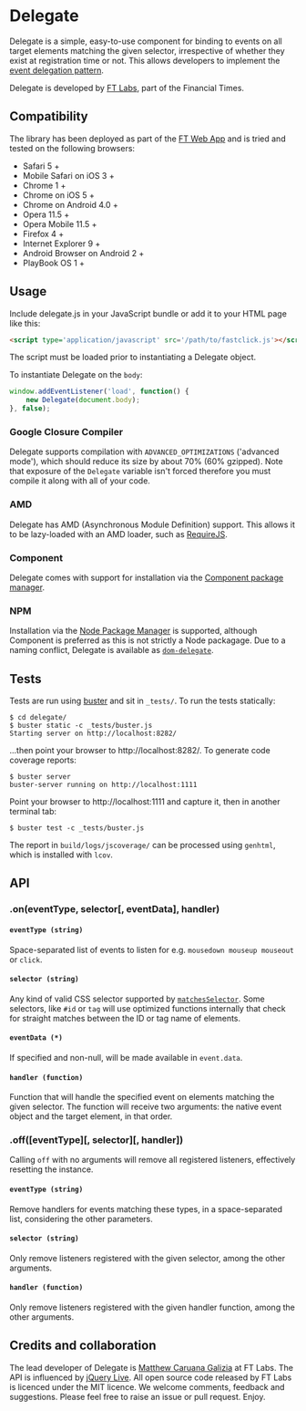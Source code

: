 # Delegate #

Delegate is a simple, easy-to-use component for binding to events on all target elements matching the given selector, irrespective of whether they exist at registration time or not. This allows developers to implement the [event delegation pattern](http://www.sitepoint.com/javascript-event-delegation-is-easier-than-you-think/).

Delegate is developed by [FT Labs](http://labs.ft.com/), part of the Financial Times.

## Compatibility ##

The library has been deployed as part of the [FT Web App](http://app.ft.com/) and is tried and tested on the following browsers:

* Safari 5 +
* Mobile Safari on iOS 3 +
* Chrome 1 +
* Chrome on iOS 5 +
* Chrome on Android 4.0 +
* Opera 11.5 +
* Opera Mobile 11.5 +
* Firefox 4 +
* Internet Explorer 9 +
* Android Browser on Android 2 +
* PlayBook OS 1 +

## Usage ##

Include delegate.js in your JavaScript bundle or add it to your HTML page like this:

```html
<script type='application/javascript' src='/path/to/fastclick.js'></script>
```

The script must be loaded prior to instantiating a Delegate object.

To instantiate Delegate on the `body`:

```js
window.addEventListener('load', function() {
	new Delegate(document.body);
}, false);
```

### Google Closure Compiler ###

Delegate supports compilation with `ADVANCED_OPTIMIZATIONS` ('advanced mode'), which should reduce its size by about 70% (60% gzipped). Note that exposure of the `Delegate` variable isn't forced therefore you must compile it along with all of your code.

### AMD ###

Delegate has AMD (Asynchronous Module Definition) support. This allows it to be lazy-loaded with an AMD loader, such as [RequireJS](http://requirejs.org/).

### Component ###

Delegate comes with support for installation via the [Component package manager](https://github.com/component/component).

### NPM ###

Installation via the [Node Package Manager](https://npmjs.org/package/fastclick) is supported, although Component is preferred as this is not strictly a Node packagage. Due to a naming conflict, Delegate is available as [`dom-delegate`](https://npmjs.org/package/dom-delegate).

## Tests ##

Tests are run using [buster](http://docs.busterjs.org/en/latest/) and sit in `_tests/`. To run the tests statically:

```
$ cd delegate/
$ buster static -c _tests/buster.js
Starting server on http://localhost:8282/
```

...then point your browser to http://localhost:8282/. To generate code coverage reports:

```
$ buster server
buster-server running on http://localhost:1111
```

Point your browser to http://localhost:1111 and capture it, then in another terminal tab:

```
$ buster test -c _tests/buster.js
```

The report in `build/logs/jscoverage/` can be processed using `genhtml`, which is installed with `lcov`.

## API ##

### .on(eventType, selector[, eventData], handler) ###

#### `eventType (string)` ####

Space-separated list of events to listen for e.g. `mousedown mouseup mouseout` or `click`.

#### `selector (string)` ####

Any kind of valid CSS selector supported by [`matchesSelector`](http://caniuse.com/matchesselector). Some selectors, like `#id` or `tag` will use optimized functions internally that check for straight matches between the ID or tag name of elements.

#### `eventData (*)` ####

If specified and non-null, will be made available in `event.data`.

#### `handler (function)` ####

Function that will handle the specified event on elements matching the given selector. The function will receive two arguments: the native event object and the target element, in that order.

### .off([eventType][, selector][, handler]) ###

Calling `off` with no arguments will remove all registered listeners, effectively resetting the instance.

#### `eventType (string)` ####

Remove handlers for events matching these types, in a space-separated list, considering the other parameters.

#### `selector (string)` ####

Only remove listeners registered with the given selector, among the other arguments.

#### `handler (function)` ####

Only remove listeners registered with the given handler function, among the other arguments.

## Credits and collaboration ##

The lead developer of Delegate is [Matthew Caruana Galizia](http://twitter.com/mcaruanagalizia) at FT Labs. The API is influenced by [jQuery Live](http://api.jquery.com/live/). All open source code released by FT Labs is licenced under the MIT licence. We welcome comments, feedback and suggestions. Please feel free to raise an issue or pull request. Enjoy.
